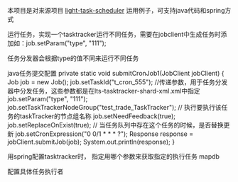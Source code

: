 本项目是对来源项目 <a href="https://github.com/ltsopensource/light-task-scheduler">light-task-scheduler</a> 运用例子，可支持java代码和spring方式

运行任务，实现一个tasktracker运行不同任务，需要在jobclient中生成任务时添加如：job.setParam("type", "111");

任务分发器会根据type的值不同来运行不同任务

java任务提交配置
 private static void submitCronJob1(JobClient jobClient) {
        Job job = new Job();
        job.setTaskId("t_cron_555");
        //传递参数，用于任务分发器中分发任务，这些参数都是在lts-tasktracker-shard-xml.xml中指定
        job.setParam("type", "111");
        job.setTaskTrackerNodeGroup("test_trade_TaskTracker");      // 执行要执行该任务的taskTracker的节点组名称
        job.setNeedFeedback(true);
        job.setReplaceOnExist(true);        // 当任务队列中存在这个任务的时候，是否替换更新
        job.setCronExpression("0 0/1 * * * ?");
        Response response = jobClient.submitJob(job);
        System.out.println(response);
    }
    
用spring配置tasktracker时， <property name="shardField" value="type"/> 指定用哪个参数来获取指定的执行任务
<bean id="taskTracker" class="com.github.ltsopensource.spring.TaskTrackerAnnotationFactoryBean" init-method="start">
        <!-- 使用JobRunnerItem注解一定要使用 JobDispatcher -->
        <!-- 任务调度类 -->
        <property name="jobRunnerClass" value="com.github.ltsopensource.spring.tasktracker.JobDispatcher"/>
        <!-- 如果指定为taskId, 取job.getTaskId() , 否则从 job.getParam("shardField") -->
        <!-- 指定 job.setParam("type", "111"); 任务分发器通过type参数获取值来找到具体的执行者，任务标识在下面任务配置类中配置 -->
        <property name="shardField" value="type"/>
        <property name="bizLoggerLevel" value="INFO"/>
        <property name="clusterName" value="test_cluster"/>
        <property name="registryAddress" value="zookeeper://127.0.0.1:2181"/>
        <property name="nodeGroup" value="test_trade_TaskTracker"/>
        <property name="workThreads" value="64"/>
        <property name="configs">
            <props>
                <prop key="job.fail.store">mapdb</prop>
            </props>
        </property>
    </bean>
    
    
配置具体任务执行者
<bean id="xmlJobScheduler" class="org.lts.tasktracker.springxml.XmlJobScheduler"></bean>

<bean class="com.github.ltsopensource.spring.tasktracker.MethodInvokingJobRunner">
    <property name="targetObject" ref="xmlJobScheduler"/>
    <property name="targetMethod" value="runJob2"/>
    <!-- job.setParam("type", "222"); 任务提交时指定值，用于查找对应的任务执行者 -->
    <property name="shardValue" value="222"/>
</bean>



